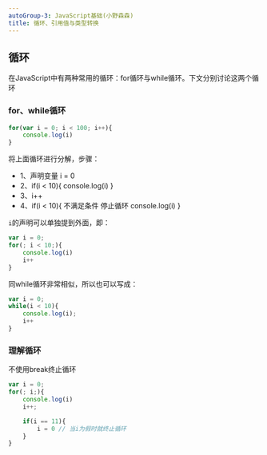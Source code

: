 ```yaml
---
autoGroup-3: JavaScript基础(小野森森)
title: 循环、引用值与类型转换
---
```


## 循环
在JavaScript中有两种常用的循环：for循环与while循环。下文分别讨论这两个循环

### for、while循环
```js
for(var i = 0; i < 100; i++){
    console.log(i)
} 
```
将上面循环进行分解，步骤：
* 1、声明变量 i = 0
* 2、if(i < 10){
        console.log(i)
    }
* 3、i++
* 4、if(i < 10){  不满足条件 停止循环
        console.log(i)
    }

`i`的声明可以单独提到外面，即：
```javascript
var i = 0;
for(; i < 10;){
    console.log(i)
    i++
}
```
同while循环非常相似，所以也可以写成：
```javascript
var i = 0;
while(i < 10){
    console.log(i);
    i++
}
```
### 理解循环
不使用break终止循环
```javascript
var i = 0;
for(; i;){
    console.log(i)
    i++;

    if(i == 11){
        i = 0 // 当i为假时就终止循环
    }
}
```
